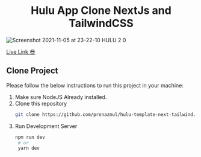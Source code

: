 <p align="center"> 
 <h1 align="center">Hulu App Clone NextJs and TailwindCSS</h1> 
</p>

![Screenshot 2021-11-05 at 23-22-10 HULU 2 0](https://user-images.githubusercontent.com/58470993/140552473-29cbff7f-4c79-46bf-aca0-bfb888777289.png)

[Live Link 😎](https://hulu-template-next-tailwind.vercel.app/)

## Clone Project 

Please follow the below instructions to run this project in your machine:

1. Make sure NodeJS Already installed.
2. Clone this repository
   ```sh
   git clone https://github.com/pronazmul/hulu-template-next-tailwind.git
   ```
3. Run Development Server
   ```sh
   npm run dev
    # or
    yarn dev
   ```
